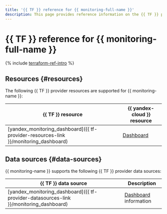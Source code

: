 ```yaml
---
title: '{{ TF }} reference for {{ monitoring-full-name }}'
description: This page provides reference information on the {{ TF }} provider resources and data sources supported for {{ monitoring-name }}.
---
```


# {{ TF }} reference for {{ monitoring-full-name }}

{% include [terraform-ref-intro](../_includes/terraform-ref-intro.md) %}

## Resources {#resources}

The following {{ TF }} provider resources are supported for {{ monitoring-name }}:

| **{{ TF }} resource** | **{{ yandex-cloud }} resource** |
| --- | --- |
| [yandex_monitoring_dashboard]({{ tf-provider-resources-link }}/monitoring_dashboard) | [Dashboard](./concepts/visualization/dashboard.md) |

## Data sources {#data-sources}

{{ monitoring-name }} supports the following {{ TF }} provider data sources:

| **{{ TF }} data source** | **Description** |
| --- | --- |
| [yandex_monitoring_dashboard]({{ tf-provider-datasources-link }}/monitoring_dashboard) | [Dashboard](./concepts/visualization/dashboard.md) information |